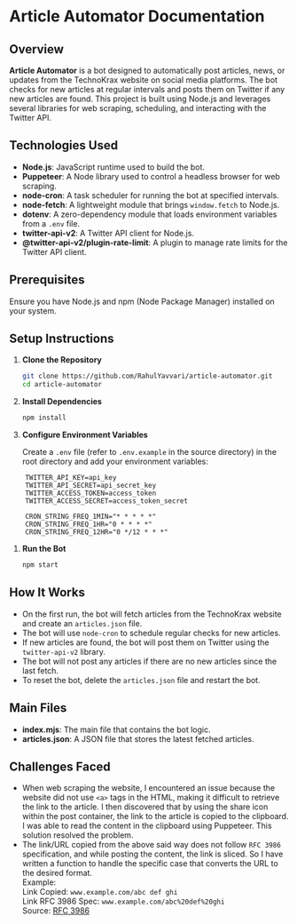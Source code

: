 # Article Automator Documentation

## Overview

**Article Automator** is a bot designed to automatically post articles, news, or updates from the TechnoKrax website on social media platforms. The bot checks for new articles at regular intervals and posts them on Twitter if any new articles are found. This project is built using Node.js and leverages several libraries for web scraping, scheduling, and interacting with the Twitter API.

## Technologies Used

- **Node.js**: JavaScript runtime used to build the bot.
- **Puppeteer**: A Node library used to control a headless browser for web scraping.
- **node-cron**: A task scheduler for running the bot at specified intervals.
- **node-fetch**: A lightweight module that brings `window.fetch` to Node.js.
- **dotenv**: A zero-dependency module that loads environment variables from a `.env` file.
- **twitter-api-v2**: A Twitter API client for Node.js.
- **@twitter-api-v2/plugin-rate-limit**: A plugin to manage rate limits for the Twitter API client.

## Prerequisites

Ensure you have Node.js and npm (Node Package Manager) installed on your system.

## Setup Instructions

1. **Clone the Repository**

   ```bash
   git clone https://github.com/RahulYavvari/article-automator.git
   cd article-automator
   ```

1. **Install Dependencies**

   ```bash
   npm install
   ```

1. **Configure Environment Variables**

   Create a `.env` file (refer to `.env.example` in the source directory) in the root directory and add your environment variables:

```env
    TWITTER_API_KEY=api_key
    TWITTER_API_SECRET=api_secret_key
    TWITTER_ACCESS_TOKEN=access_token
    TWITTER_ACCESS_SECRET=access_token_secret

    CRON_STRING_FREQ_1MIN="* * * * *"
    CRON_STRING_FREQ_1HR="0 * * * *"
    CRON_STRING_FREQ_12HR="0 */12 * * *"
```

1. **Run the Bot**

   ```bash
   npm start
   ```

## How It Works

- On the first run, the bot will fetch articles from the TechnoKrax website and create an `articles.json` file.
- The bot will use `node-cron` to schedule regular checks for new articles.
- If new articles are found, the bot will post them on Twitter using the `twitter-api-v2` library.
- The bot will not post any articles if there are no new articles since the last fetch.
- To reset the bot, delete the `articles.json` file and restart the bot.

## Main Files

- **index.mjs**: The main file that contains the bot logic.
- **articles.json**: A JSON file that stores the latest fetched articles.

## Challenges Faced

- When web scraping the website, I encountered an issue because the website did not use `<a>` tags in the HTML, making it difficult to retrieve the link to the article. I then discovered that by using the share icon within the post container, the link to the article is copied to the clipboard. I was able to read the content in the clipboard using Puppeteer. This solution resolved the problem.
- The link/URL copied from the above said way does not follow `RFC 3986` specification, and while posting the content, the link is sliced. So I have written a function to handle the specific case that converts the URL to the desired format.\
Example: \
Link Copied: `www.example.com/abc def ghi` \
Link RFC 3986 Spec: `www.example.com/abc%20def%20ghi` \
Source: [RFC 3986](https://www.rfc-editor.org/rfc/rfc3986)
